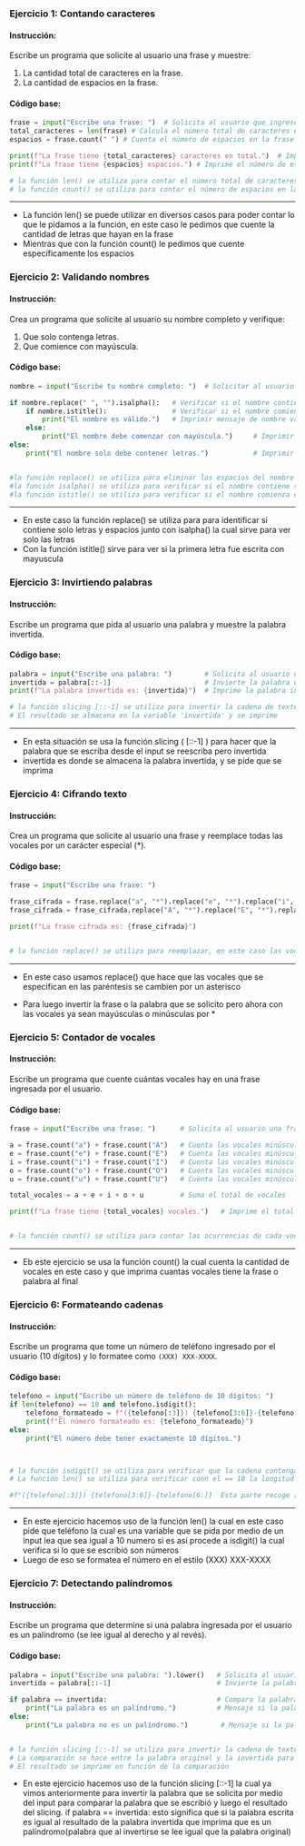 ### **Ejercicio 1: Contando caracteres**

#### **Instrucción:**

Escribe un programa que solicite al usuario una frase y muestre:

1. La cantidad total de caracteres en la frase.
2. La cantidad de espacios en la frase.

#### **Código base:**

```python
frase = input("Escribe una frase: ")  # Solicita al usuario que ingrese una frase
total_caracteres = len(frase) # Calcula el número total de caracteres en la frase (Cada letra, espacio y símbolo cuenta como un carácter)
espacios = frase.count(" ") # Cuenta el número de espacios en la frase

print(f"La frase tiene {total_caracteres} caracteres en total.")  # Imprime el número total de caracteres
print(f"La frase tiene {espacios} espacios.") # Imprime el número de espacios en la frase

# la función len() se utiliza para contar el número total de caracteres en la frase, incluyendo letras, espacios y símbolos
# la función count() se utiliza para contar el número de espacios en la frase
```

------

- La función len() se puede utilizar en diversos casos para poder contar lo que le pidamos a la función, en este caso le pedimos que cuente la cantidad de letras que hayan en la frase
- Mientras que con la función count() le pedimos que cuente específicamente los espacios





### **Ejercicio 2: Validando nombres**

#### **Instrucción:**

Crea un programa que solicite al usuario su nombre completo y verifique:

1. Que solo contenga letras.
2. Que comience con mayúscula.

#### **Código base:**

```python
nombre = input("Escribe tu nombre completo: ")  # Solicitar al usuario que ingrese su nombre completo

if nombre.replace(" ", "").isalpha():   # Verificar si el nombre contiene solo letras y espacios
    if nombre.istitle():                # Verificar si el nombre comienza con mayúscula
        print("El nombre es válido.")   # Imprimir mensaje de nombre válido
    else:
        print("El nombre debe comenzar con mayúscula.")     # Imprimir mensaje si el nombre no comienza con mayúscula
else:
    print("El nombre solo debe contener letras.")           # Imprimir mensaje si el nombre contiene caracteres no permitidos


#la función replace() se utiliza para eliminar los espacios del nombre antes de verificar si contiene solo letras
#la función isalpha() se utiliza para verificar si el nombre contiene solo letras
#la función istitle() se utiliza para verificar si el nombre comienza con mayúscula
```

------

- En este caso la función replace() se utiliza para para identificar si contiene solo letras y espacios junto con isalpha() la cual sirve para ver solo las letras
- Con la función istitle() sirve para ver si la primera letra fue escrita con mayuscula





### **Ejercicio 3: Invirtiendo palabras**

#### **Instrucción:**

Escribe un programa que pida al usuario una palabra y muestre la palabra invertida.

#### **Código base:**

```python
palabra = input("Escribe una palabra: ")        # Solicita al usuario una palabra
invertida = palabra[::-1]                       # Invierte la palabra usando slicing
print(f"La palabra invertida es: {invertida}")  # Imprime la palabra invertida

# la función slicing [::-1] se utiliza para invertir la cadena de texto
# El resultado se almacena en la variable 'invertida' y se imprime 
```

------

- En esta situación se usa la función slicing ( [::-1]  ) para hacer que la palabra que se escriba desde el input se reescriba pero invertida
- invertida es donde se almacena la palabra invertida, y se pide que se imprima



### **Ejercicio 4: Cifrando texto**

#### **Instrucción:**

Crea un programa que solicite al usuario una frase y reemplace todas las vocales por un carácter especial (*).

#### **Código base:**

```python
frase = input("Escribe una frase: ")                                                                                      # Solicita al usuario una frase

frase_cifrada = frase.replace("a", "*").replace("e", "*").replace("i", "*").replace("o", "*").replace("u", "*")           # Reemplaza las vocales minúsculas
frase_cifrada = frase_cifrada.replace("A", "*").replace("E", "*").replace("I", "*").replace("O", "*").replace("U", "*")   # Reemplaza las vocales mayúsculas

print(f"La frase cifrada es: {frase_cifrada}")


# la función replace() se utiliza para reemplazar, en este caso las vocales por asteriscos
```

------

- En este caso usamos replace() que hace que las vocales que se especifican en las paréntesis se cambien por un asterisco

- Para luego invertir la frase o la palabra que se solicito pero ahora con las vocales ya sean mayúsculas o minúsculas por *

### **Ejercicio 5: Contador de vocales**

#### **Instrucción:**

Escribe un programa que cuente cuántas vocales hay en una frase ingresada por el usuario.



#### **Código base:**

```python
frase = input("Escribe una frase: ")      # Solicita al usuario una frase

a = frase.count("a") + frase.count("A")   # Cuenta las vocales minúsculas y mayúsculas
e = frase.count("e") + frase.count("E")   # Cuenta las vocales minúsculas y mayúsculas
i = frase.count("i") + frase.count("I")   # Cuenta las vocales minúsculas y mayúsculas
o = frase.count("o") + frase.count("O")   # Cuenta las vocales minúsculas y mayúsculas
u = frase.count("u") + frase.count("U")   # Cuenta las vocales minúsculas y mayúsculas

total_vocales = a + e + i + o + u         # Suma el total de vocales

print(f"La frase tiene {total_vocales} vocales.")   # Imprime el total de vocales


# la función count() se utiliza para contar las ocurrencias de cada vocal en la frase
```

------

- Eb este ejercicio se usa la función count() la cual cuenta la cantidad de vocales en este caso y que imprima cuantas vocales tiene la frase o palabra al final



### **Ejercicio 6: Formateando cadenas**

#### **Instrucción:**

Escribe un programa que tome un número de teléfono ingresado por el usuario (10 dígitos) y lo formatee como `(XXX) XXX-XXXX`.

#### **Código base:**

```python
telefono = input("Escribe un número de teléfono de 10 dígitos: ")            # Solicita al usuario un número de teléfono de 10 dígitos
if len(telefono) == 10 and telefono.isdigit():                               # Verifica que el número tenga exactamente 10 dígitos y sea numérico
    telefono_formateado = f"({telefono[:3]}) {telefono[3:6]}-{telefono[6:]}" # Formatea el número en el estilo (XXX) XXX-XXXX
    print(f"El número formateado es: {telefono_formateado}")                 # Imprime el número formateado
else:
    print("El número debe tener exactamente 10 dígitos.")                    # Mensaje de error si el número no es válido



# la función isdigit() se utiliza para verificar que la cadena contenga solo dígitos
# La función len() se utiliza para verificar conn el == 10 la longitud de la cadena

#f"({telefono[:3]}) {telefono[3:6]}-{telefono[6:]}  Esta parte recoge [:3][3:6][6:] lo que significa que en un ejemplo si el número es 1234567890, [:3] recogerá los primeros 3 dígitos, [3:6] recogerá los siguientes 3 dígitos y [6:] recogerá el resto de la cadena.
```

------

- En este ejercicio hacemos uso de la función len() la cual en este caso pide que teléfono la cual es una variable que se pida por medio de un input lea que sea igual a 10 numero si es así procede a isdigit() la cual verifica si lo que se escribió son números 
- Luego de eso se formatea el número en el estilo (XXX) XXX-XXXX

### **Ejercicio 7: Detectando palíndromos**

#### **Instrucción:**

Escribe un programa que determine si una palabra ingresada por el usuario es un palíndromo (se lee igual al derecho y al revés).

#### **Código base:**

```python
palabra = input("Escribe una palabra: ").lower()   # Solicita al usuario una palabra y la convierte a minúsculas para una comparación uniforme
invertida = palabra[::-1]                          # Invierte la palabra usando slicing

if palabra == invertida:                           # Compara la palabra original con la invertida
    print("La palabra es un palíndromo.")          # Mensaje si la palabra es un palíndromo
else:  
    print("La palabra no es un palíndromo.")        # Mensaje si la palabra no es un palíndromo


# la función slicing [::-1] se utiliza para invertir la cadena de texto
# La comparación se hace entre la palabra original y la invertida para determinar si es un palíndromo
# El resultado se imprime en función de la comparación
```

- En este ejercicio hacemos uso de la función slicing [::-1]  la cual ya vimos anteriormente para invertir la palabra que se solicita por medio del input para comparar la palabra que se escribió y luego el resultado del slicing. if palabra == invertida: esto significa que si la palabra escrita es igual al resultado de la palabra invertida que imprima que es un palíndromo(palabra que al invertirse se lee igual que la palabra original)